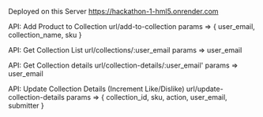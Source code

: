 Deployed on this Server https://hackathon-1-hml5.onrender.com

API: Add Product to Collection
url/add-to-collection
params => { user_email, collection_name, sku }


API: Get Collection List
url/collections/:user_email
params => user_email

API: Get Collection details
url/collection-details/:user_email'
params => user_email


API: Update Collection Details (Increment Like/Dislike)
url/update-collection-details
params => { collection_id, sku, action, user_email, submitter }
